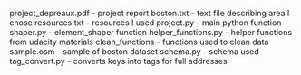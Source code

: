 project_depreaux.pdf - project report 
boston.txt - text file describing area I chose
resources.txt - resources I used 
project.py - main python function 
shaper.py - element_shaper function 
helper_functions.py - helper functions from udacity materials
clean_functions - functions used to clean data
sample.osm - sample of boston dataset
schema.py - schema used 
tag_convert.py - converts keys into tags for full addresses
